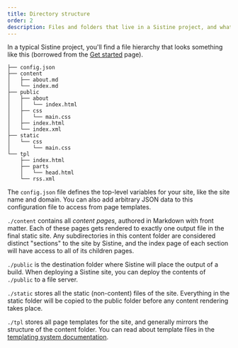 ```yaml
---
title: Directory structure
order: 2
description: Files and folders that live in a Sistine project, and what they all do
---
```


In a typical Sistine project, you'll find a file hierarchy that looks something like this (borrowed from the [Get started](/start/) page).

```
├── config.json
├── content
│   ├── about.md
│   └── index.md
├── public
│   ├── about
│   │   └── index.html
│   ├── css
│   │   └── main.css
│   ├── index.html
│   └── index.xml
├── static
│   └── css
│       └── main.css
└── tpl
    ├── index.html
    ├── parts
    │   └── head.html
    └── rss.xml
```

The `config.json` file defines the top-level variables for your site, like the site name and domain. You can also add arbitrary JSON data to this configuration file to access from page templates.

`./content` contains all _content pages_, authored in Markdown with front matter. Each of these pages gets rendered to exactly one output file in the final static site. Any subdirectories in this content folder are considered distinct "sections" to the site by Sistine, and the index page of each section will have access to all of its children pages.

`./public` is the destination folder where Sistine will place the output of a build. When deploying a Sistine site, you can deploy the contents of `./public` to a file server.

`./static` stores all the static (non-content) files of the site. Everything in the static folder will be copied to the public folder before any content rendering takes place.

`./tpl` stores all page templates for the site, and generally mirrors the structure of the content folder. You can read about template files in the [templating system documentation](/docs/tpl/).


